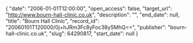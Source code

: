 {
  "date": "2006-01-01T12:00:00", 
  "open_access": false, 
  "target_url": "http://www.bourn-hall-clinic.co.uk", 
  "description": "", 
  "end_date": null, 
  "title": "Bourn Hall Clinic", 
  "record_id": "20060101T120000/0j+hJRm3Fc8yFoc38ySMhQ==", 
  "publisher": "bourn-hall-clinic.co.uk", 
  "slug": 64290817, 
  "start_date": null
}

